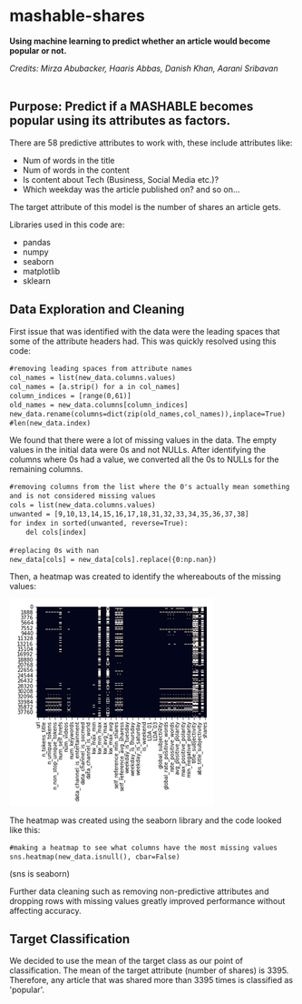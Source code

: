 # mashable-shares
**Using machine learning to predict whether an article would become popular or not.**

*Credits: Mirza Abubacker, Haaris Abbas, Danish Khan, Aarani Sribavan*
<br></br>

## Purpose: Predict if a MASHABLE becomes popular using its attributes as factors.  

There are 58 predictive attributes to work with, these include attributes like: 
- Num of words in the title
- Num of words in the content
- Is content about Tech (Business, Social Media etc.)?
- Which weekday was the article published on?
and so on...

The target attribute of this model is the number of shares an article gets. 

Libraries used in this code are:
- pandas
- numpy
- seaborn
- matplotlib
- sklearn

## Data Exploration and Cleaning
First issue that was identified with the data were the leading spaces that some of the attribute headers had. This was quickly resolved using this code:

```
#removing leading spaces from attribute names
col_names = list(new_data.columns.values)
col_names = [a.strip() for a in col_names]
column_indices = [range(0,61)]
old_names = new_data.columns[column_indices]
new_data.rename(columns=dict(zip(old_names,col_names)),inplace=True)
#len(new_data.index)

```

We found that there were a lot of missing values in the data. The empty values in the initial data were 0s and not NULLs. After identifying the columns where 0s had a value, we converted all the 0s to NULLs for the remaining columns. 

```
#removing columns from the list where the 0's actually mean something and is not considered missing values
cols = list(new_data.columns.values)
unwanted = [9,10,13,14,15,16,17,18,31,32,33,34,35,36,37,38]  
for index in sorted(unwanted, reverse=True):
    del cols[index]

#replacing 0s with nan
new_data[cols] = new_data[cols].replace({0:np.nan})

```
Then, a heatmap was created to identify the whereabouts of the missing values:

![alt text](https://github.com/ThisIsMirk/mashable-shares/blob/main/heatmapwhite.png?raw=true)

The heatmap was created using the seaborn library and the code looked like this:

```
#making a heatmap to see what columns have the most missing values
sns.heatmap(new_data.isnull(), cbar=False)
```
(sns is seaborn)

Further data cleaning such as removing non-predictive attributes and dropping rows with missing values greatly improved performance without affecting accuracy. 

## Target Classification
We decided to use the mean of the target class as our point of classification. The mean of the target attribute (number of shares) is 3395. Therefore, any article that was shared more than 3395 times is classified as 'popular'. 






